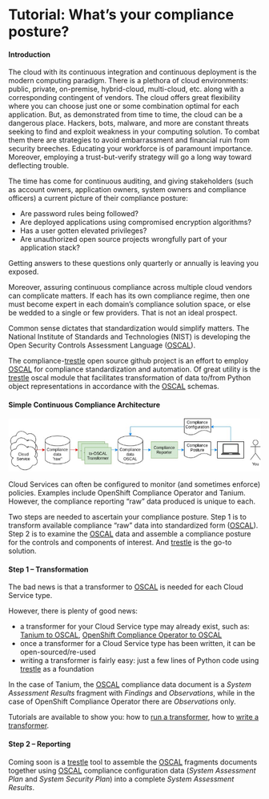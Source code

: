 # Tutorial: What’s your compliance posture?

#### Introduction

The cloud with its continuous integration and continuous deployment is the modern computing paradigm. There is a plethora of cloud environments: public, private, on-premise, hybrid-cloud, multi-cloud, etc. along with a corresponding contingent of vendors. The cloud offers great flexibility where you can choose just one or some combination optimal for each application. But, as demonstrated from time to time, the cloud can be a dangerous place. Hackers, bots, malware, and more are constant threats seeking to find and exploit weakness in your computing solution. To combat them there are strategies to avoid embarrassment and financial ruin from security breeches. Educating your workforce is of paramount importance. Moreover, employing a trust-but-verify strategy will go a long way toward deflecting trouble.

The time has come for continuous auditing, and giving stakeholders (such as account owners, application owners, system owners and compliance officers) a current picture of their compliance posture:

- Are password rules being followed?
- Are deployed applications using compromised encryption algorithms?
- Has a user gotten elevated privileges?
- Are unauthorized open source projects wrongfully part of your application stack?

Getting answers to these questions only quarterly or annually is leaving you exposed.

Moreover, assuring continuous compliance across multiple cloud vendors can complicate matters. If each has its own compliance regime, then one must become expert in each domain’s compliance solution space, or else be wedded to a single or few providers. That is not an ideal prospect.

Common sense dictates that standardization would simplify matters. The National Institute of Standards and Technologies (NIST) is developing the Open Security Controls Assessment Language ([OSCAL](https://pages.nist.gov/OSCAL)).

The compliance-[trestle](https://ibm.github.io/compliance-trestle/) open source github project is an effort to employ [OSCAL](https://pages.nist.gov/OSCAL) for compliance standardization and automation. Of great utility is the [trestle](https://ibm.github.io/compliance-trestle/) oscal module that facilitates transformation of data to/from Python object representations in accordance with the [OSCAL](https://pages.nist.gov/OSCAL) schemas.

#### Simple Continuous Compliance Architecture

![Continuous Compliance Reporting](ContinuousCompliance.jpg)

Cloud Services can often be configured to monitor (and sometimes enforce) policies. Examples include OpenShift Compliance Operator and Tanium. However, the compliance reporting “raw” data produced is unique to each.

Two steps are needed to ascertain your compliance posture. Step 1 is to transform available compliance “raw” data into standardized form ([OSCAL](https://pages.nist.gov/OSCAL)). Step 2 is to examine the [OSCAL](https://pages.nist.gov/OSCAL) data and assemble a compliance posture for the controls and components of interest. And [trestle](https://ibm.github.io/compliance-trestle/) is the go-to solution.

#### Step 1 – Transformation

The bad news is that a transformer to [OSCAL](https://pages.nist.gov/OSCAL) is needed for each Cloud Service type.

However, there is plenty of good news:

- a transformer for your Cloud Service type may already exist, such as: [Tanium to OSCAL](https://github.com/IBM/compliance-trestle/blob/main/trestle/tasks/tanium-result-to-oscal-ar.py), [OpenShift Compliance Operator to OSCAL](https://github.com/IBM/compliance-trestle/blob/main/trestle/tasks/osco_to_oscal.py)
- once a transformer for a Cloud Service type has been written, it can be open-sourced/re-used
- writing a transformer is fairly easy: just a few lines of Python code using [trestle](https://ibm.github.io/compliance-trestle/) as a foundation

In the case of Tanium, the [OSCAL](https://pages.nist.gov/OSCAL) compliance data document is a *System Assessment Results* fragment with *Findings* and *Observations*, while in the case of OpenShift Compliance Operator there are *Observations* only.

Tutorials are available to show you: how to [run a transformer](https://ibm.github.io/compliance-trestle/tutorials/task.tanuim-to-oscal/transformation/), how to [write a transformer](https://ibm.github.io/compliance-trestle/tutorials/task.transformer-construction/transformer-construction/).

#### Step 2 – Reporting

Coming soon is a [trestle](https://ibm.github.io/compliance-trestle/) tool to assemble the [OSCAL](https://pages.nist.gov/OSCAL) fragments documents together using [OSCAL](https://pages.nist.gov/OSCAL) compliance configuration data (*System Assessment Plan*  and *System Security Plan*) into a complete *System Assessment Results*.
